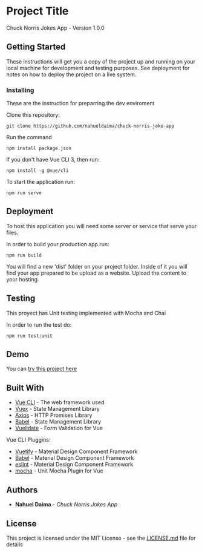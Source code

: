 # Project Title

Chuck Norris Jokes App - Version 1.0.0

## Getting Started

These instructions will get you a copy of the project up and running on your local machine for development and testing purposes. See deployment for notes on how to deploy the project on a live system.

### Installing

These are the instruction for preparring the dev enviroment

Clone this repository:

```
git clone https://github.com/nahueldaima/chuck-norris-joke-app
```

Run the command

```
npm install package.json
```

If you don't have Vue CLI 3, then run:

```
npm install -g @vue/cli
```

To start the application run:

```
npm run serve
```

## Deployment

To host this application you will need some server or service that serve your files.

In order to build your production app run:

```
npm run build
```

You will find a new 'dist' folder on your project folder. Inside of it you will find your app prepared to be upload as a website.
Upload the content to your hosting.

## Testing

This proyect has Unit testing implemented with Mocha and Chai

In order to run the test do:

```
npm run test:unit
```

## Demo

You can [try this project here](http://chuck-norris-app.nahueldaima.com.s3-website.us-east-2.amazonaws.com/)

## Built With

- [Vue CLI](https://cli.vuejs.org/) - The web framework used
- [Vuex](https://vuex.vuejs.org/) - State Management Library
- [Axios](https://github.com/axios/axios) - HTTP Promises Library
- [Babel](https://vuex.vuejs.org/) - State Management Library
- [Vuelidate](https://github.com/vuelidate/vuelidate) - Form Validation for Vue

Vue CLI Pluggins:

- [Vuetify](https://www.npmjs.com/package/vue-cli-plugin-vuetify) - Material Design Component Framework
- [Babel](https://github.com/vuejs/vue-cli/tree/dev/packages/%40vue/cli-plugin-babel) - Material Design Component Framework
- [eslint](https://github.com/vuejs/vue-cli/tree/dev/packages/%40vue/cli-plugin-eslint) - Material Design Component Framework
- [mocha](https://github.com/vuejs/vue-cli/tree/dev/packages/%40vue/cli-plugin-unit-mocha) - Unit Mocha Plugin for Vue

## Authors

- **Nahuel Daima** - _Chuck Norris Jokes App_

## License

This project is licensed under the MIT License - see the [LICENSE.md](LICENSE.md) file for details
